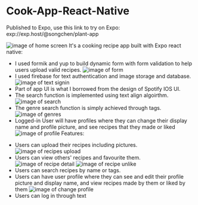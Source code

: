 # Cook-App-React-Native
Published to Expo, use this link to try on Expo: exp://exp.host/@songchen/plant-app

![image of home screen](https://drive.google.com/uc?export=view&id=12JDByIznxYRLoD3CTU25G7IwVzbgL6YA)
It's a cooking recipe app built with Expo react native:

* I used formik and yup to build dynamic form with form validation to help users upload valid recipes. 
![image of form](https://drive.google.com/uc?export=view&id=1H2aMqJVvoh0swv1YFZK3sDAn_kEMMhEz)
* I used firebase for text authentication and image storage and database.
![image of text signin](https://drive.google.com/uc?export=view&id=1n8jJDry1HAdSVULmMmZwOxkR9-BU2AqL)
* Part of app UI is what I borrowed from the design of Spotify IOS UI.
* The search function is implemented using text align algoirthm.
![image of search](https://drive.google.com/uc?export=view&id=1gLV0EJKxaWpev7D3YvGl__TqRcgJArOh)
* The genre search function is simply achieved through tags.
![image of genres](https://drive.google.com/uc?export=view&id=1dHHfx5FOH7gbGiwSszEwFKAl3lO5wqAN)
* Logged-in User will have profiles where they can change their display name and profile picture, and see recipes that they made or liked
![image of profile](https://drive.google.com/uc?export=view&id=1qBVWWSeyPrL9E2LglBoLy5MACTvqiARI)
Features: 
- Users can upload their recipes including pictures. 
![image of recipes upload](https://drive.google.com/uc?export=view&id=1ZjFl3Co31pVJ_WosDRd9uYd7KMKRiF9m)
- Users can view others' recipes and favourite them.
![image of recipe detail](https://drive.google.com/uc?export=view&id=1Y_Key6CN2krijQZmCqeUMvDwoMBegZ8f)
![image of recipe unlike](https://drive.google.com/uc?export=view&id=1XCJ2jN-ItuWwgg_qyVTOh6xFvJdLSMMb)
- Users can search recipes by name or tags.
- Users can have user profile where they can see and edit their profile picture and display name, and view recipes made by them or liked by them
![image of change profile](https://drive.google.com/uc?export=view&id=1zl30txIInNElXPBr04jOMdyr5BUnNbJM)
- Users can log in through text

